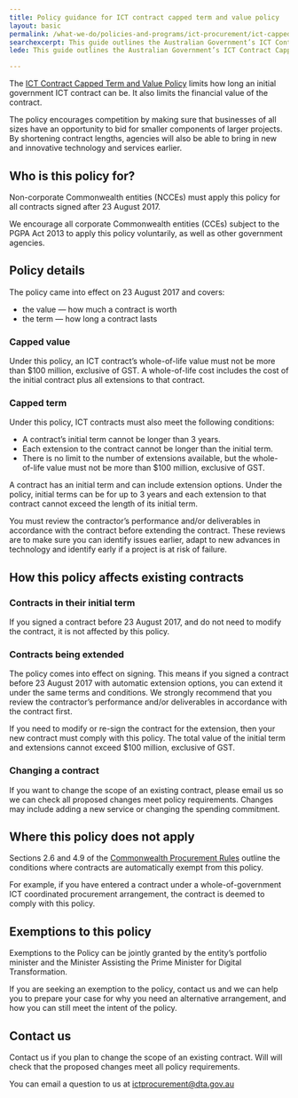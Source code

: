 ```yaml
---
title: Policy guidance for ICT contract capped term and value policy
layout: basic
permalink: /what-we-do/policies-and-programs/ict-procurement/ict-capped-term-value-policy-guidance/
searchexcerpt: This guide outlines the Australian Government’s ICT Contract Capped Term and Value Policy.
lede: This guide outlines the Australian Government’s ICT Contract Capped Term and Value Policy.

---
```


The [ICT Contract Capped Term and Value Policy](/what-we-do/policies-and-programs/ict-procurement/ict-capped-term-value-policy/) limits how long an initial government ICT contract can be. It also limits the financial value of the contract.

The policy encourages competition by making sure that businesses of all sizes have an opportunity to bid for smaller components of larger projects. By shortening contract lengths, agencies will also be able to bring in new and innovative technology and services earlier.

## Who is this policy for?

Non-corporate Commonwealth entities (NCCEs) must apply this policy for all contracts signed after 23 August 2017.

We encourage all corporate Commonwealth entities (CCEs) subject to the PGPA Act 2013 to apply this policy voluntarily, as well as other government agencies.

## Policy details

The policy came into effect on 23 August 2017 and covers:

- the value — how much a contract is worth
- the term — how long a contract lasts

### Capped value

Under this policy, an ICT contract’s whole-of-life value must not be more than $100 million, exclusive of GST. A whole-of-life cost includes the cost of the initial contract plus all extensions to that contract.

### Capped term

Under this policy, ICT contracts must also meet the following conditions:

- A contract’s initial term cannot be longer than 3 years.
- Each extension to the contract cannot be longer than the initial term.
- There is no limit to the number of extensions available, but the whole-of-life value must not be more than $100 million, exclusive of GST.

A contract has an initial term and can include extension options. Under the policy, initial terms can be for up to 3 years and each extension to that contract cannot exceed the length of its initial term.

You must review the contractor’s performance and/or deliverables in accordance with the contract before extending the contract. These reviews are to make sure you can identify issues earlier, adapt to new advances in technology and identify early if a project is at risk of failure.

## How this policy affects existing contracts

### Contracts in their initial term

If you signed a contract before 23 August 2017, and do not need to modify the contract, it is not affected by this policy.

### Contracts being extended

The policy comes into effect on signing. This means if you signed a contract before 23 August 2017 with automatic extension options, you can extend it under the same terms and conditions. We strongly recommend that you review the contractor’s performance and/or deliverables in accordance with the contract first.

If you need to modify or re-sign the contract for the extension, then your new contract must comply with this policy. The total value of the initial term and extensions cannot exceed $100 million, exclusive of GST.

### Changing a contract

If you want to change the scope of an existing contract, please email us so we can check all proposed changes meet policy requirements. Changes may include adding a new service or changing the spending commitment.

## Where this policy does not apply

Sections 2.6 and 4.9 of the [Commonwealth Procurement Rules](https://www.finance.gov.au/procurement/procurement-policy-and-guidance/commonwealth-procurement-rules/&sa=D&ust=1519783193773000&usg=AFQjCNFtMFJKPlDfOUlZji-W_V4VZut7zA) outline the conditions where contracts are automatically exempt from this policy.

For example, if you have entered a contract under a whole-of-government ICT coordinated procurement arrangement, the contract is deemed to comply with this policy. 

## Exemptions to this policy

Exemptions to the Policy can be jointly granted by the entity’s portfolio minister and the Minister Assisting the Prime Minister for Digital Transformation.

If you are seeking an exemption to the policy, contact us and we can help you to prepare your case for why you need an alternative arrangement, and how you can still meet the intent of the policy.

## Contact us

Contact us if you plan to change the scope of an existing contract. Will will check that the proposed changes meet all policy requirements.

You can email a question to us at [ictprocurement@dta.gov.au](mailto:ictprocurement@dta.gov.au)
